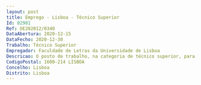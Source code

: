```yaml
--- 
layout: post
title: Emprego - Lisboa - Técnico Superior
Id: 82981
Ref: OE202012/0340
DataAbertura: 2020-12-15
DataFecho: 2020-12-30
Trabalho: Técnico Superior
Empregador: Faculdade de Letras da Universidade de Lisboa
Descricao: O posto de trabalho, na categoria de técnico superior, para desempenho das atividades AJ 2, no CEPLE  Centro de Exames de Português Língua Estrangeira, com o seguinte conteúdo funcional  Estudo, planeamento, programação, avaliação, aplicação de métodos e processos científicos técnicos de preparação da decisão, exercidas com responsabilidade e autonomia técnica, com enquadramento superior qualificado no âmbito do apoio à aplicação dos exames de português como língua estrangeira (LAPE).
CodigoPostal: 1600-214 LISBOA
Concelho: Lisboa
Distrito: Lisboa
--- 
```

